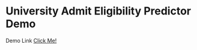 # University Admit Eligibility Predictor Demo
Demo Link   [Click Me!](https://drive.google.com/file/d/17l8JsX2zKgmRhXAEK8wmeQ3pquiPgCo-/view?usp=share_link)